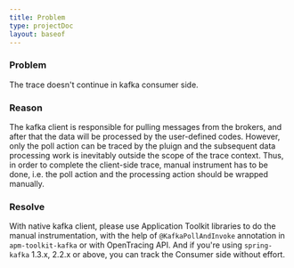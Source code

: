 ```yaml
---
title: Problem 
type: projectDoc
layout: baseof
---
```

### Problem 
The trace doesn't continue in kafka consumer side.

### Reason
The kafka client is responsible for pulling messages from the brokers, and after that the data will be processed by the user-defined codes. However, only the poll action can be traced by the pluign and the subsequent data processing work is inevitably outside the scope of the trace context. Thus, in order to complete the client-side trace, manual instrument has to be done, i.e. the poll action and the processing action should be wrapped manually.

### Resolve
With native kafka client, please use Application Toolkit libraries to do the manual instrumentation, with the help of `@KafkaPollAndInvoke` annotation in `apm-toolkit-kafka` or with OpenTracing API. And if you're using `spring-kafka` 1.3.x, 2.2.x or above, you can track the Consumer side without effort.
